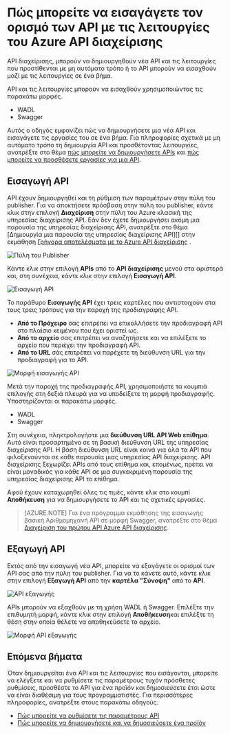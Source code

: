 <properties 
    pageTitle="Βασικές έννοιες API διαχείρισης" 
    description="Μάθετε περισσότερα σχετικά με APIs, προϊόντα, ρόλοι, ομάδες και άλλες βασικές έννοιες API διαχείρισης." 
    services="api-management" 
    documentationCenter="" 
    authors="steved0x" 
    manager="erikre" 
    editor=""/>

<tags 
    ms.service="api-management" 
    ms.workload="mobile" 
    ms.tgt_pltfrm="na" 
    ms.devlang="na" 
    ms.topic="article" 
    ms.date="10/25/2016" 
    ms.author="sdanie"/>

# <a name="how-to-import-the-definition-of-an-api-with-operations-in-azure-api-management"></a>Πώς μπορείτε να εισαγάγετε τον ορισμό των API με τις λειτουργίες του Azure API διαχείρισης

API διαχείρισης, μπορούν να δημιουργηθούν νέα API και τις λειτουργίες που προστίθενται με μη αυτόματο τρόπο ή το API μπορούν να εισαχθούν μαζί με τις λειτουργίες σε ένα βήμα.

API και τις λειτουργίες μπορούν να εισαχθούν χρησιμοποιώντας τις παρακάτω μορφές.

-   WADL
-   Swagger

Αυτός ο οδηγός εμφανίζει πώς να δημιουργήσετε μια νέα API και εισαγάγετε τις εργασίες του σε ένα βήμα. Για πληροφορίες σχετικά με μη αυτόματο τρόπο τη δημιουργία API και προσθέτοντας λειτουργίες, ανατρέξτε στο θέμα [πώς μπορείτε να δημιουργήσετε APIs][] και [πώς μπορείτε να προσθέσετε εργασίες για μια API][].

## <a name="import-api"> </a>Εισαγωγή API

API έχουν δημιουργηθεί και τη ρύθμιση των παραμέτρων στην πύλη του publisher. Για να αποκτήσετε πρόσβαση στην πύλη του publisher, κάντε κλικ στην επιλογή **Διαχείριση** στην πύλη του Azure κλασική της υπηρεσίας διαχείρισης API. Εάν δεν έχετε δημιουργήσει ακόμη μια παρουσία της υπηρεσίας διαχείρισης API, ανατρέξτε στο θέμα [Δημιουργία μια παρουσία της υπηρεσίας διαχείρισης API][] στην εκμάθηση [Γρήγορα αποτελέσματα με το Azure API διαχείρισης][] .

![Πύλη του Publisher][api-management-management-console]

Κάντε κλικ στην επιλογή **APIs** από το **API διαχείρισης** μενού στα αριστερά και, στη συνέχεια, κάντε κλικ στην επιλογή **Εισαγωγή API**.

![Εισαγωγή API][api-management-import-apis]

Το παράθυρο **Εισαγωγής API** έχει τρεις καρτέλες που αντιστοιχούν στα τους τρεις τρόπους για την παροχή της προδιαγραφής API.

-   **Από το Πρόχειρο** σάς επιτρέπει να επικολλήσετε την προδιαγραφή API στο πλαίσιο κειμένου που έχει οριστεί ως.
-   **Από το αρχείο** σας επιτρέπει να αναζητήσετε και να επιλέξετε το αρχείο που περιέχει την προδιαγραφή API.
-   **Από το URL** σάς επιτρέπει να παρέχετε τη διεύθυνση URL για την προδιαγραφή για το API.

![Μορφή εισαγωγής API][api-management-import-api-clipboard]

Μετά την παροχή της προδιαγραφής API, χρησιμοποιήστε τα κουμπιά επιλογής στη δεξιά πλευρά για να υποδείξετε τη μορφή προδιαγραφής. Υποστηρίζονται οι παρακάτω μορφές.

-   WADL
-   Swagger

Στη συνέχεια, πληκτρολογήστε μια **διεύθυνση URL API Web επίθημα**. Αυτό είναι προσαρτημένο σε τη βασική διεύθυνση URL της υπηρεσίας διαχείρισης API. Η βάση διεύθυνση URL είναι κοινά για όλα τα API που φιλοξενούνται σε κάθε παρουσία μιας υπηρεσίας API διαχείρισης. API διαχείρισης ξεχωρίζει APIs από τους επίθημα και, επομένως, πρέπει να είναι μοναδικός για κάθε API σε μια συγκεκριμένη παρουσία της υπηρεσίας διαχείρισης API το επίθημα.

Αφού έχουν καταχωρηθεί όλες τις τιμές, κάντε κλικ στο κουμπί **Αποθήκευση** για να δημιουργήσετε το API και τις σχετικές εργασίες. 

>[AZURE.NOTE] Για ένα πρόγραμμα εκμάθησης της εισαγωγής βασική Αριθμομηχανή API σε μορφή Swagger, ανατρέξτε στο θέμα [Διαχείριση του πρώτου API Azure API διαχείρισης](api-management-get-started.md).

## <a name="export-api"></a> Εξαγωγή API

Εκτός από την εισαγωγή νέα API, μπορείτε να εξαγάγετε οι ορισμοί των API σας από την πύλη του publisher. Για να το κάνετε αυτό, κάντε κλικ στην επιλογή **Εξαγωγή API** από την **καρτέλα "Σύνοψη"** από το **API**.

![API εξαγωγής][api-management-export-api]

APIs μπορούν να εξαχθούν με τη χρήση WADL ή Swagger. Επιλέξτε την επιθυμητή μορφή, κάντε κλικ στην επιλογή **Αποθήκευση**και επιλέξτε τη θέση στην οποία θέλετε να αποθηκεύσετε το αρχείο.

![Μορφή API εξαγωγής][api-management-export-api-format]

## <a name="next-steps"> </a>Επόμενα βήματα

Όταν δημιουργείται ένα API και τις λειτουργίες που εισάγονται, μπορείτε να ελέγξετε και να ρυθμίσετε τις παραμέτρους τυχόν πρόσθετες ρυθμίσεις, προσθέστε το API για ένα προϊόν και δημοσιεύσετε έτσι ώστε να είναι διαθέσιμη για τους προγραμματιστές. Για περισσότερες πληροφορίες, ανατρέξτε στους παρακάτω οδηγούς.

-   [Πώς μπορείτε να ρυθμίσετε τις παραμέτρους API][]
-   [Πώς μπορείτε να δημιουργήσετε και να δημοσιεύσετε ένα προϊόν][]




[api-management-management-console]: ./media/api-management-howto-import-api/api-management-management-console.png
[api-management-import-apis]: ./media/api-management-howto-import-api/api-management-api-import-apis.png
[api-management-import-api-clipboard]: ./media/api-management-howto-import-api/api-management-import-api-wizard.png
[api-management-export-api]: ./media/api-management-howto-import-api/api-management-export-api.png
[api-management-export-api-format]: ./media/api-management-howto-import-api/api-management-export-api-format.png

[Import an API]: #import-api
[Export an API]: #export-api
[Configure API settings]: #configure-api-settings
[Next steps]: #next-steps

[Γρήγορα αποτελέσματα με το Azure API διαχείρισης]: api-management-get-started.md
[Δημιουργήστε μια παρουσία της υπηρεσίας διαχείρισης API]: api-management-get-started.md#create-service-instance

[Πώς μπορείτε να προσθέσετε εργασίες για μια API]: api-management-howto-add-operations.md
[Πώς μπορείτε να δημιουργήσετε και να δημοσιεύσετε ένα προϊόν]: api-management-howto-add-products.md
[Πώς μπορείτε να δημιουργήσετε APIs]: api-management-howto-create-apis.md
[Πώς μπορείτε να ρυθμίσετε τις παραμέτρους API]: api-management-howto-create-apis.md#configure-api-settings
